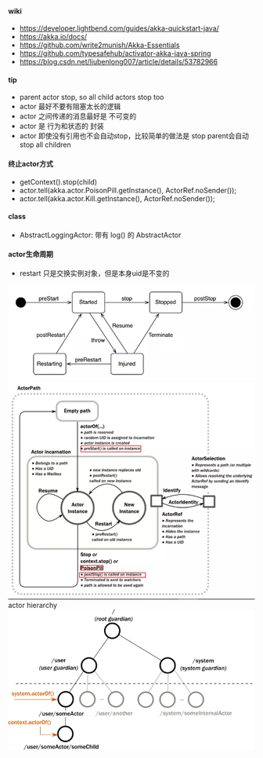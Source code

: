 #### wiki
- https://developer.lightbend.com/guides/akka-quickstart-java/
- https://akka.io/docs/
- https://github.com/write2munish/Akka-Essentials
- https://github.com/typesafehub/activator-akka-java-spring
- https://blog.csdn.net/liubenlong007/article/details/53782966

#### tip
- parent actor stop, so all child actors stop too
- actor 最好不要有阻塞太长的逻辑
- actor 之间传递的消息最好是 不可变的
- actor 是 行为和状态的 封装
- actor 即使没有引用也不会自动stop，比较简单的做法是 stop parent会自动stop all children

#### 终止actor方式
- getContext().stop(child)
- actor.tell(akka.actor.PoisonPill.getInstance(), ActorRef.noSender());
- actor.tell(akka.actor.Kill.getInstance(), ActorRef.noSender());

#### class
- AbstractLoggingActor: 带有 log() 的 AbstractActor


#### actor生命周期
- restart 只是交换实例对象，但是本身uid是不变的

![avatar](/files/actor_life_cycle.png)
![avatar](/files/actor_life_cycle_official.png)
actor hierarchy
![avatar](/files/actor_top_tree.png)


